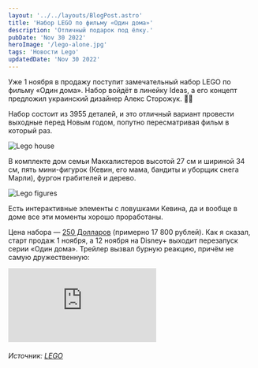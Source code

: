 ```yaml
---
layout: '../../layouts/BlogPost.astro'
title: 'Набор LEGO по фильму «Один дома»'
description: 'Отличный подарок под ёлку.'
pubDate: 'Nov 30 2022'
heroImage: '/lego-alone.jpg'
tags: 'Новости Lego'
updatedDate: 'Nov 30 2022'
---
```


Уже 1 ноября в продажу поступит замечательный набор LEGO по фильму «Один дома». Набор войдёт в линейку Ideas, а его концепт предложил украинский дизайнер Алекс Сторожук. 🎅🏻

Набор состоит из 3955 деталей, и это отличный вариант провести выходные перед Новым годом, попутно пересматривая фильм в который раз.

![Lego house](https://wylsa.com/wp-content/uploads/2021/10/lego-alone-2.jpg)

В комплекте дом семьи Маккалистеров высотой 27 см и шириной 34 см, пять мини-фигурок (Кевин, его мама, бандиты и уборщик снега Марли), фургон грабителей и дерево.

![Lego figures](https://wylsa.com/wp-content/uploads/2021/10/lego-alone-1.jpg)

Есть интерактивные элементы с ловушками Кевина, да и вообще в доме все эти моменты хорошо проработаны.

Цена набора — [250 Долларов](https://www.lego.com/en-us/product/lego-ideas-home-alone-21330) (примерно 17 800 рублей). Как я сказал, старт продаж 1 ноября, а 12 ноября на Disney+ выходит перезапуск серии «Один дома». Трейлер вызвал бурную реакцию, причём не самую дружественную:

<iframe style="object-fit: cover;" class="w-full h-72" src="https://www.youtube.com/embed/2BkVf2voCr0" title="Home Sweet Home Alone | Official Trailer | Disney+" frameborder="0" allow="accelerometer; autoplay; clipboard-write; encrypted-media; gyroscope; picture-in-picture" allowfullscreen></iframe>

###### Источник: [LEGO](https://lego.com)

